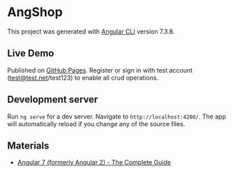 # AngShop

This project was generated with [Angular CLI](https://github.com/angular/angular-cli) version 7.3.8.

## Live Demo

Published on [GitHub Pages](https://j-o-e-d-o-e.github.io/angular-shop/). Register or sign in with test account (test@test.net/test123) to enable all crud operations.

## Development server

Run `ng serve` for a dev server. Navigate to `http://localhost:4200/`. The app will automatically reload if you change any of the source files.

## Materials

- [Angular 7 (formerly Angular 2) - The Complete Guide](https://www.udemy.com/the-complete-guide-to-angular-2/)
